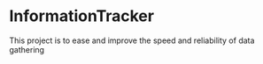 # InformationTracker
This project is to ease and improve the speed and reliability of data gathering
